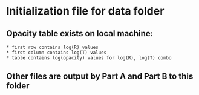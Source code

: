# Initialization file for data folder

## Opacity table exists on local machine:
    * first row contains log(R) values
    * first column contains log(T) values
    * table contains log(opacity) values for log(R), log(T) combo

## Other files are output by Part A and Part B to this folder